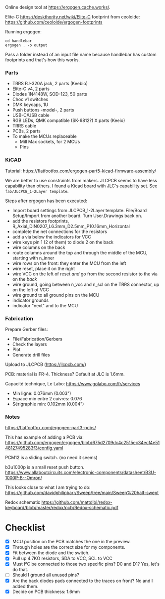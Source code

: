 
Online design tool at https://ergogen.cache.works/.

Elite-C https://deskthority.net/wiki/Elite-C footprint from ceoloide: https://github.com/ceoloide/ergogen-footprints


Running ergogen:

```
cd handlebar
ergogen . -o output
```

Pass a folder instead of an input file name because handlebar has custom footprints and that's how this works.


### Parts

- TRRS PJ-320A jack, 2 parts (Keebio)
- Elite-C v4, 2 parts
- Diodes 1N4148W, SOD-123, 50 parts
- Choc v1 switches
- DMK keycaps, 1U
- Push buttons -model-, 2 parts
- USB-C/USB cable
- RGB LEDs, QMK compatible (SK-6812?) X parts (Keeio)
- TRRS cable
- PCBs, 2 parts
- To make the MCUs replaceable
  - Mill Max sockets, for 2 MCUs
  - Pins

### KiCAD 

Tutorial: https://flatfootfox.com/ergogen-part5-kicad-firmware-assembly/

We are better to use constraints from makers. JLCPCB seems to have less capability than others. I found a Kicad board with JLC's capability set. See `fab/JLCPCB_1-2Layer template`.

Steps after ergogen has been executed:
- Import board settings from JLCPCB_1-2Layer template. File/Board Setup/Import from another board. Turn User.Drawings back on.
- add the resistors footprints, R_Axial_DIN0207_L6.3mm_D2.5mm_P10.16mm_Horizontal
- complete the net connections for the resistors
- add a via below the indicators for VCC
- wire keys pin 1 (2 of them) to diode 2 on the back
- wire columns on the back
- route columns around the top and through the middle of the MCU, starting with n_inner
- wire rows on the front: they enter the MCU from the left
- wire reset, place it on the right
- wire VCC on the left of reset *and* go from the second resistor to the via on the *back*
- wire ground, going between n_vcc and n_scl on the TRRS connector, up on the left of VCC
- wire ground to all ground pins on the MCU
- indicator grounds
- indicator "next" and to the MCU

### Fabrication

Prepare Gerber files:
- File/Fabrication/Gerbers
- Check the layers
- Plot
- Generate drill files

Upload to JLCPCB (https://jlcpcb.com/)

PCB: material is FR-4.
Thickness? Default at JLC is 1.6mm.

Capacité technique, Le Labo: https://www.golabo.com/fr/services
- Min ligne: 0.076mm (0.003")
- Espace min entre 2 cuivres: 0.076
- Sérigraphie min: 0.102mm (0.004")


### Notes

https://flatfootfox.com/ergogen-part3-pcbs/

This has example of adding a PCB via: https://github.com/ergogen/ergogen/blob/675d2709dc4c2515ec34ecf4e5148127495283f3/config.yaml

PCM12 is a sliding switch. (no need it seems)

b3u1000p is a small reset push button. https://www.allaboutcircuits.com/electronic-components/datasheet/B3U-1000P-B--Omron/

This looks close to what I am trying to do: https://github.com/davidphilipbarr/Sweep/tree/main/Sweep%20half-swept

Redox schematic https://github.com/mattdibi/redox-keyboard/blob/master/redox/pcb/Redox-schematic.pdf

# Checklist

- [x] MCU position on the PCB matches the one in the preview.
- [x] Through holes are the correct size for my components.
- [x] Fit between the diode and the switch.
- [x] Pull up 4.7KΩ resistors, SDA to VCC, SCL to VCC
- [x] Must I²C be connected to those two specific pins? D0 and D1? Yes, let's do that.
- [ ] Should I ground all unused pins?
- [x] Are the back diodes pads connected to the traces on front? No and I added them.
- [x] Decide on PCB thickness: 1.6mm
